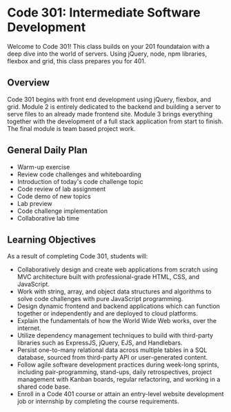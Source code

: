 # Code 301: Intermediate Software Development

Welcome to Code 301! This class builds on your 201 foundataion with a deep dive into the world of servers. Using jQuery, node, npm libraries, flexbox and grid, this class prepares you for 401.

## Overview

Code 301 begins with front end development using jQuery, flexbox, and grid. Module 2 is entirely dedicated to the backend and building a server to serve files to an already made frontend site. Module 3 brings everything together with the development of a full stack application from start to finish. The final module is team based project work.

## General Daily Plan

- Warm-up exercise
- Review code challenges and whiteboarding
- Introduction of today's code challenge topic
- Code review of lab assignment
- Code demo of new topics
- Lab preview
- Code challenge implementation
- Collaborative lab time

## Learning Objectives

As a result of completing Code 301, students will:

- Collaboratively design and create web applications from scratch using MVC architecture built with professional-grade HTML, CSS, and JavaScript.
- Work with string, array, and object data structures and algorithms to solve code challenges with pure JavaScript programming.
- Design dynamic frontend and backend applications which can function together or independently and are deployed to cloud platforms.
- Explain the fundamentals of how the World Wide Web works, over the internet.
- Utilize dependency management techniques to build with third-party libraries such as ExpressJS, jQuery, EJS, and Handlebars.
- Persist one-to-many relational data across multiple tables in a SQL database, sourced from third-party API or user-generated content.
- Follow agile software development practices during week-long sprints, including pair-programming, stand-ups, daily retrospectives, project management with Kanban boards, regular refactoring, and working in a shared code base.
- Enroll in a Code 401 course or attain an entry-level website development job or internship by completing the course requirements.

